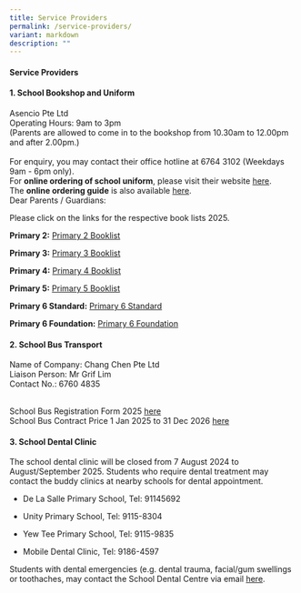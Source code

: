```yaml
---
title: Service Providers
permalink: /service-providers/
variant: markdown
description: ""
---
```

<h4><strong>Service Providers</strong></h4>
<h4>1. School Bookshop and Uniform</h4>
<p>Asencio Pte Ltd
<br>Operating Hours: 9am to 3pm
<br>(Parents are allowed to come in to the bookshop from 10.30am to 12.00pm
and after 2.00pm.)
<br>
<br>For enquiry, you may contact their office hotline at 6764 3102 (Weekdays
9am - 6pm only).
<br>For <strong>online ordering of school uniform</strong>, please visit their
website <a href="https://asencio.com.sg" rel="noopener noreferrer nofollow" target="_blank">here</a>.
<br>The <strong>online ordering guide</strong> is also available <a href="/files/School_Uniform_Ordering_Guide.pdf" rel="noopener noreferrer nofollow" target="_blank">here</a>.
<br>
Dear Parents / Guardians:

Please click on the links for the respective book lists 2025.

**Primary 2:** 
[Primary 2 Booklist](/files/For%20Parents/Kranji_Primary_2.pdf)
<br>

**Primary 3:**
[Primary 3 Booklist](/files/For%20Parents/Kranji_Primary_3.pdf)
<br>

**Primary 4:**
[Primary 4 Booklist](/files/For%20Parents/Kranji_Primary_4.pdf)
<br>

**Primary 5:**
[Primary 5 Booklist](/files/For%20Parents/Kranji_Primary_5.pdf)
<br>

**Primary 6 Standard:**
[Primary 6 Standard](/files/For%20Parents/Kranji_Primary_6.pdf)
<br>

**Primary 6 Foundation:**
[Primary 6 Foundation](/files/For%20Parents/Kranji_Primary_6F.pdf)
</p>
<h4>2. School Bus Transport&nbsp;</h4>
<p>Name of Company: Chang Chen Pte Ltd
<br>Liaison Person: Mr Grif Lim
<br>Contact No.: 6760 4835&nbsp;</p>
<br>School Bus Registration Form 2025 <a href="/files/For%20Parents/Kranji_Pri_School_Bus_Registration_Form_2025.pdf" rel="noopener noreferrer nofollow" target="_blank">here</a>
<br>School Bus Contract Price 1 Jan 2025 to 31 Dec 2026 <a href="/files/For%20Parents/Kranji_Pri_School_Bus_Contract_Price_2025.pdf" rel="noopener noreferrer nofollow" target="_blank">here</a>

<h4>3. School Dental Clinic</h4>
<p>The school dental clinic will be closed from 7 August 2024 to August/September
2025. Students who require dental treatment may contact the buddy clinics
at nearby schools for dental appointment.</p>
<ul data-tight="true" class="tight">
<li>
<p>De La Salle Primary School, Tel: 91145692</p>
</li>
<li>
<p>⁠Unity Primary School, Tel: 9115-8304</p>
</li>
<li>
<p>Yew Tee Primary School, Tel: 9115-9835</p>
</li>
<li>
<p>Mobile Dental Clinic, Tel: 9186-4597</p>
</li>
</ul>
<p>Students with dental emergencies (e.g. dental trauma, facial/gum swellings
or toothaches, may contact the School Dental Centre via email <a href="Contact_YPS@hpb.gov.sg" rel="noopener noreferrer nofollow" target="_blank">here</a>.</p>